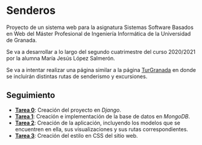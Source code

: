 # Senderos

Proyecto de un sistema web para la asignatura Sistemas Software Basados en Web del Máster Profesional de Ingeniería Informática de la Universidad de Granada.

Se va a desarrollar a lo largo del segundo cuatrimestre del curso 2020/2021 por la alumna María Jesús López Salmerón.

Se va a intentar realizar una página similar a la página [TurGranada](https://www.turgranada.es/cosas-que-hacer/turismo-activo-y-de-naturaleza/excursiones-y-senderismo/) en donde se incluirán distintas rutas de senderismo y excursiones.

## Seguimiento

* [**Tarea 0**](https://github.com/mjls130598/Senderos/blob/main/Seguimiento/Tarea0.md): Creación del proyecto en *Django*.
* [**Tarea 1**](https://github.com/mjls130598/Senderos/blob/main/Seguimiento/Tarea1.md): Creación e implementación de la base de datos en *MongoDB*.
* [**Tarea 2**](https://github.com/mjls130598/Senderos/blob/main/Seguimiento/Tarea2.md): Creación de la aplicación, incluyendo los modelos que se encuentren en ella, sus visualizaciones y sus rutas correspondientes.
* [**Tarea 3**](https://github.com/mjls130598/Senderos/blob/main/Seguimiento/Tarea3.md): Creación del estilo en CSS del sitio web.